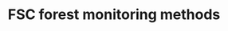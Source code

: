---
title: 'FSC forest monitoring methods'
field: 'fsc.focus.forestMonitoring'
slug: 'fsc-focus-forestmonitoring'
comment: 'select from control list'
required: False
vocabulary: 'vocabulary.txt'
module: 'Scope'
cluster: 'Fsc'
policy: 'Controlled value. Multi select from control list.'
layout: 'fsc'
---